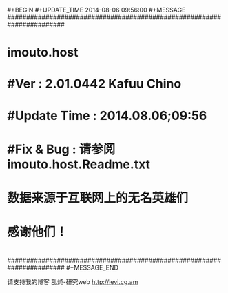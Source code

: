 #+BEGIN
#+UPDATE_TIME 2014-08-06 09:56:00
#+MESSAGE
#######################################################################
#
#  imouto.host
#
#  #Ver : 2.01.0442 Kafuu Chino
#  #Update Time : 2014.08.06;09:56
#  #Fix & Bug : 请参阅imouto.host.Readme.txt
#
#  数据来源于互联网上的无名英雄们
#  感谢他们！
#
#######################################################################
#+MESSAGE_END

请支持我的博客
乱炖-研究web   http://levi.cg.am
